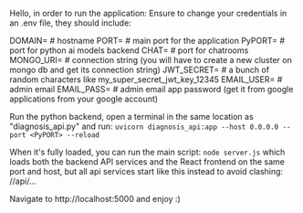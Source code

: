 Hello, in order to run the application:
Ensure to change your credentials in an .env file, they should include:

DOMAIN= # hostname
PORT= # main port for the application
PyPORT= # port for python ai models backend
CHAT= # port for chatrooms
MONGO_URI= # connection string (you will have to create a new cluster on mongo db and get its connection string)
JWT_SECRET= # a bunch of random characters like my_super_secret_jwt_key_12345
EMAIL_USER= # admin email
EMAIL_PASS= # admin email app password (get it from google applications from your google account)

Run the python backend, open a terminal in the same location as "diagnosis_api.py" and run:
`uvicorn diagnosis_api:app --host 0.0.0.0 --port <PyPORT> --reload`

When it's fully loaded, you can run the main script:
`node server.js`
which loads both the backend API services and the React frontend on the same port and host, but all api services start like this instead to avoid clashing: <DOMAIN>/<PORT>/api/...

Navigate to http://localhost:5000 and enjoy :)
